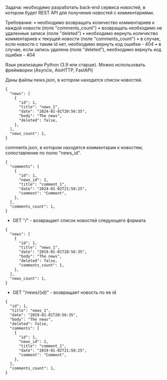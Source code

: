 Задача: необходимо разработать back-end сервиса новостей, в котором будет REST API  для получения новостей с комментариями.

Требования:
•	необходимо возвращать количество комментариев к каждой новости (поле "comments_count")
•	возвращать необходимо не удаленные записи (поле "deleted")
•	необходимо вернуть количество комментариев к текущей новости (поле "comments_count")
•	в случае, если новости с таким id нет, необходимо вернуть код ошибки - 404
•	в случае, если запись удалена (поле "deleted"), необходимо вернуть код ошибки - 404

Язык реализации Python (3.9 или старше).
Можно использовать фреймворки (Asyncio, AioHTTP, FastAPI)

Даны файлы news.json, в котором находится список новостей.

```
{
  "news": [
    {
      "id": 1,
      "title": "news_1",
      "date": "2024-01-01T20:56:35",
      "body": "The news",
      "deleted": false,
    },
  ],
  "news_count": 1,
}
```

comments.json, в котором находятся комментарии к новостям, сопоставление по полю "news_id".
```
{
  "comments": [
    {
      "id": 1,
      "news_id": 1,
      "title": "comment_1",
      "date": "2024-01-02T21:58:25",
      "comment": "Comment",
    },
  ],
  "comments_count": 1,
}
```

- GET "/" - возвращает список новостей следующего формата
```
{
  "news": [
    {
      "id": 1,
      "title": "news_1",
      "date": "2019-01-01T20:56:35",
      "body": "The news",
      "deleted": false,
      "comments_count": 1,
    },
  ],
  "news_count": 1,
}
```

- GET "/news/{id}" - возвращает новость по ее id
```
{
  "id": 1,
  "title": "news_1",
  "date": "2019-01-01T20:56:35",
  "body": "The news",
  "deleted": false,
  "comments": [
    {
      "id": 1,
      "news_id": 1,
      "title": "comment_1",
      "date": "2019-01-02T21:58:25",
      "comment": "Comment",
    },
  ],
  "comments_count": 1,
}
```
